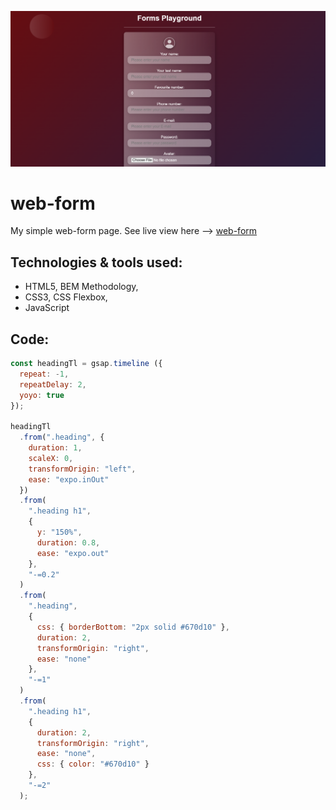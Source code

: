 ![cover](gh/forms.png)

# web-form

My simple web-form page.
See live view here --> [web-form](https://kamil-siwiec.github.io/web-form/)

## Technologies & tools used:
- HTML5, BEM Methodology,
- CSS3, CSS Flexbox,
- JavaScript

## Code:
```javascript
const headingTl = gsap.timeline ({
  repeat: -1,
  repeatDelay: 2,
  yoyo: true
});

headingTl
  .from(".heading", {
    duration: 1,
    scaleX: 0,
    transformOrigin: "left",
    ease: "expo.inOut"
  })
  .from(
    ".heading h1",
    {
      y: "150%",
      duration: 0.8,
      ease: "expo.out"
    },
    "-=0.2"
  )
  .from(
    ".heading",
    {
      css: { borderBottom: "2px solid #670d10" },
      duration: 2,
      transformOrigin: "right",
      ease: "none"
    },
    "-=1"
  )
  .from(
    ".heading h1",
    {
      duration: 2,
      transformOrigin: "right",
      ease: "none",
      css: { color: "#670d10" }
    },
    "-=2"
  );
```
